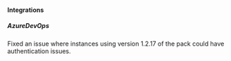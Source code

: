 
#### Integrations

##### AzureDevOps

Fixed an issue where instances using version 1.2.17 of the pack could have authentication issues.
